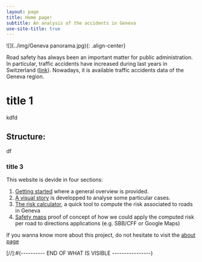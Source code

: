 ```yaml
---
layout: page
title: Home page!
subtitle: An analysis of the accidents in Geneva
use-site-title: true
---
```



![](../img/Geneva panorama.jpg){: .align-center}

Road safety has always been an important matter for public administration. In particular, traffic accidents have increased during last years in Switzerland ([link](http://lenews.ch/2017/06/23/swiss-traffic-worse-in-2016-especially-in-lausanne/)). Nowadays, it is available traffic accidents data of the Geneva region.


# title 1
kdfd
## Structure:
df
### title 3

This website is devide in four sections:
1. [Getting started](pages/Gilcompa) where a general overview is provided.
2. [A visual story](/pages/Milani) is developped to analyse some particular cases.
3. [The risk calculator](/pages/risk_calculator), a quick tool to compute the risk associated to roads in Geneva
4. [Safety maps](/pages/safety_map) proof of concept of how we could apply the computed risk per road to directions applications (e.g. SBB/CFF or Google Maps)

If you wanna know more about this project, do not hesitate to visit the [about page](/pages/about)











[//]:#(---------- END OF WHAT IS VISIBLE ----------------)
